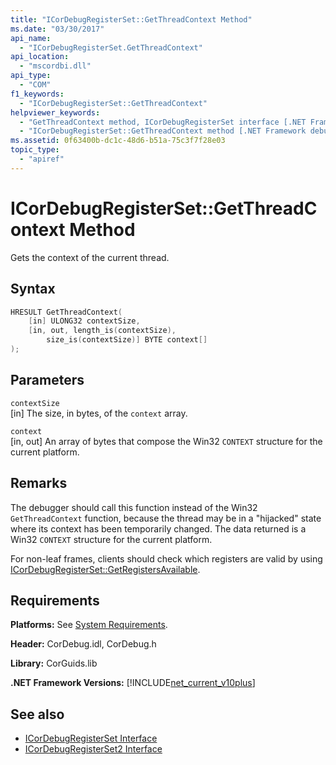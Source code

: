 ```yaml
---
title: "ICorDebugRegisterSet::GetThreadContext Method"
ms.date: "03/30/2017"
api_name: 
  - "ICorDebugRegisterSet.GetThreadContext"
api_location: 
  - "mscordbi.dll"
api_type: 
  - "COM"
f1_keywords: 
  - "ICorDebugRegisterSet::GetThreadContext"
helpviewer_keywords: 
  - "GetThreadContext method, ICorDebugRegisterSet interface [.NET Framework debugging]"
  - "ICorDebugRegisterSet::GetThreadContext method [.NET Framework debugging]"
ms.assetid: 0f63400b-dc1c-48d6-b51a-75c3f7f28e03
topic_type: 
  - "apiref"
---
```

# ICorDebugRegisterSet::GetThreadContext Method
Gets the context of the current thread.  
  
## Syntax  
  
```cpp  
HRESULT GetThreadContext(  
    [in] ULONG32 contextSize,  
    [in, out, length_is(contextSize),  
        size_is(contextSize)] BYTE context[]  
);  
```  
  
## Parameters  
 `contextSize`  
 [in] The size, in bytes, of the `context` array.  
  
 `context`  
 [in, out] An array of bytes that compose the Win32 `CONTEXT` structure for the current platform.  
  
## Remarks  
 The debugger should call this function instead of the Win32 `GetThreadContext` function, because the thread may be in a "hijacked" state where its context has been temporarily changed. The data returned is a Win32 `CONTEXT` structure for the current platform.  
  
 For non-leaf frames, clients should check which registers are valid by using [ICorDebugRegisterSet::GetRegistersAvailable](../../../../docs/framework/unmanaged-api/debugging/icordebugregisterset-getregistersavailable-method.md).  
  
## Requirements  
 **Platforms:** See [System Requirements](../../../../docs/framework/get-started/system-requirements.md).  
  
 **Header:** CorDebug.idl, CorDebug.h  
  
 **Library:** CorGuids.lib  
  
 **.NET Framework Versions:** [!INCLUDE[net_current_v10plus](../../../../includes/net-current-v10plus-md.md)]  
  
## See also

- [ICorDebugRegisterSet Interface](../../../../docs/framework/unmanaged-api/debugging/icordebugregisterset-interface.md)
- [ICorDebugRegisterSet2 Interface](../../../../docs/framework/unmanaged-api/debugging/icordebugregisterset2-interface.md)
